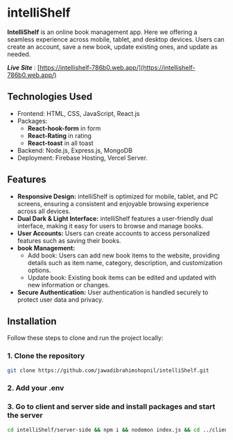 # intelliShelf

**IntelliShelf** is an online book management app. Here we offering a seamless experience across mobile, tablet, and desktop devices. Users can create an account, save a new book, update existing ones, and update as needed.

***Live Site** :* [https://intellishelf-786b0.web.app/](https://intellishelf-786b0.web.app/)

## Technologies Used

- Frontend: HTML, CSS, JavaScript, React.js
- Packages: 
    - **React-hook-form** in form
    - **React-Rating** in rating
    - **React-toast** in all toast
- Backend: Node.js, Express.js, MongoDB
- Deployment: Firebase Hosting, Vercel Server.

## Features

- **Responsive Design:** intelliShelf is optimized for mobile, tablet, and PC screens, ensuring a consistent and enjoyable browsing experience across all devices.
- **Dual Dark & Light Interface:** intelliShelf features a user-friendly dual interface, making it easy for users to browse and manage books.
- **User Accounts:** Users can create accounts to access personalized features such as saving their books.
- **book Management:**
  - Add book: Users can add new book items to the website, providing details such as item name, category, description, and customization options.
  - Update book: Existing book items can be edited and updated with new information or changes.
- **Secure Authentication:** User authentication is handled securely to protect user data and privacy.

## Installation

Follow these steps to clone and run the project locally:

### 1. Clone the repository

```bash
git clone https://github.com/jawadibrahimshopnil/intelliShelf.git
```
### 2. Add your .env

### 3. Go to client and server side and install packages and start the server
```bash
cd intelliShelf/server-side && npm i && nodemon index.js && cd ../client-side && npm i && npm run dev
```
